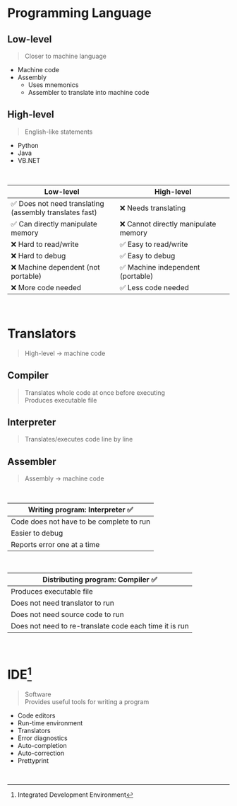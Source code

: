 # Programming Language

## Low-level

> Closer to machine language

-   Machine code
-   Assembly
    -   Uses mnemonics
    -   Assembler to translate into machine code

## High-level

> English-like statements

-   Python
-   Java
-   VB.NET

<br>

| Low-level                                                    | High-level                           |
| ------------------------------------------------------------ | ------------------------------------ |
| ✅ Does not need translating <br> (assembly translates fast) | ❌ Needs translating                 |
| ✅ Can directly manipulate memory                            | ❌ Cannot directly manipulate memory |
| ❌ Hard to read/write                                        | ✅ Easy to read/write                |
| ❌ Hard to debug                                             | ✅ Easy to debug                     |
| ❌ Machine dependent (not portable)                          | ✅ Machine independent (portable)    |
| ❌ More code needed                                          | ✅ Less code needed                  |

<br>

# Translators

> High-level → machine code

## Compiler

> Translates whole code at once before executing \
> Produces executable file

## Interpreter

> Translates/executes code line by line

## Assembler

> Assembly → machine code

<br>

| Writing program: Interpreter ✅          |
| ---------------------------------------- |
| Code does not have to be complete to run |
| Easier to debug                          |
| Reports error one at a time              |

<br>

| Distributing program: Compiler ✅                      |
| ------------------------------------------------------ |
| Produces executable file                               |
| Does not need translator to run                        |
| Does not need source code to run                       |
| Does not need to re-translate code each time it is run |

<br>

# IDE[^IDE]

> Software \
> Provides useful tools for writing a program

-   Code editors
-   Run-time environment
-   Translators
-   Error diagnostics
-   Auto-completion
-   Auto-correction
-   Prettyprint

<br>

[^IDE]: Integrated Development Environment
